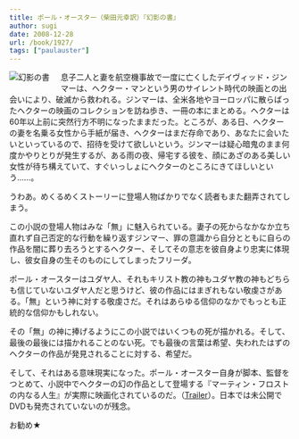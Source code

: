 ```yaml
---
title: ポール・オースター（柴田元幸訳）『幻影の書』
author: sugi
date: 2008-12-28
url: /book/1927/
tags: ["paulauster"]
---
```

<a href="http://www.amazon.co.jp/exec/obidos/ASIN/4105217127/chezsugi-22/ref=nosim/" name="amazletlink" target="_blank"><img src="http://i0.wp.com/ecx.images-amazon.com/images/I/51n6QcBmd-L._SL160_.jpg?w=660" alt="幻影の書" class="alignleft" style="float: left; margin: 0 20px 20px 0;"  data-recalc-dims="1" /></a>

息子二人と妻を航空機事故で一度に亡くしたデイヴィッド・ジンマーは、ヘクター・マンという男のサイレント時代の映画との出会いにより、破滅から救われる。ジンマーは、全米各地やヨーロッパに散らばったヘクターの映画のコレクションを訪ね歩き、一冊の本にまとめる。ヘクターは60年以上前に突然行方不明になったままだった。ところが、ある日、ヘクターの妻を名乗る女性から手紙が届き、ヘクターはまだ存命であり、あなたに会いたいといっているので、招待を受けて欲しいという。ジンマーは疑心暗鬼のまま何度かやりとりが発生するが、ある雨の夜、帰宅する彼を、顔にあざのある美しい女性が待ち構えていて、すぐいっしょにヘクターのところにきてほしいという......。

うわあ。めくるめくストーリーに登場人物ばかりでなく読者もまた翻弄されてしまう。

この小説の登場人物はみな「無」に魅入られている。妻子の死からなかなか立ち直れず自己否定的な行動を繰り返すジンマー、罪の意識から自分とともに自らの作品を闇に葬り去ろうとするヘクター、そしてその意志を彼自身より忠実に体現し、彼女自身の生そのものにしてしまったフリーダ。

ポール・オースターはユダヤ人、それもキリスト教の神もユダヤ教の神もどちらも信じていないユダヤ人だと思うけど、彼の作品にはまぎれもない敬虔さがある。「無」という神に対する敬虔さだ。それはあらゆる信仰のなかでもっとも正統的な信仰かもしれない。

その「無」の神に捧げるようにこの小説ではいくつもの死が描かれる。そして、最後の最後には描かれることのない死。でも最後の言葉は希望、失われたはずのヘクターの作品が発見されることに対する、希望だ。

そして、それはある意味現実になった。ポール・オースター自身が脚本、監督をつとめて、小説中でヘクターの幻の作品として登場する『マーティン・フロストの内なる人生』が実際に映画化されているのだ。（[Trailer][1]）。日本では未公開でDVDも発売されていないのが残念。

お勧め★


 [1]: http://jp.youtube.com/watch?v=aCbN7KC36YY
